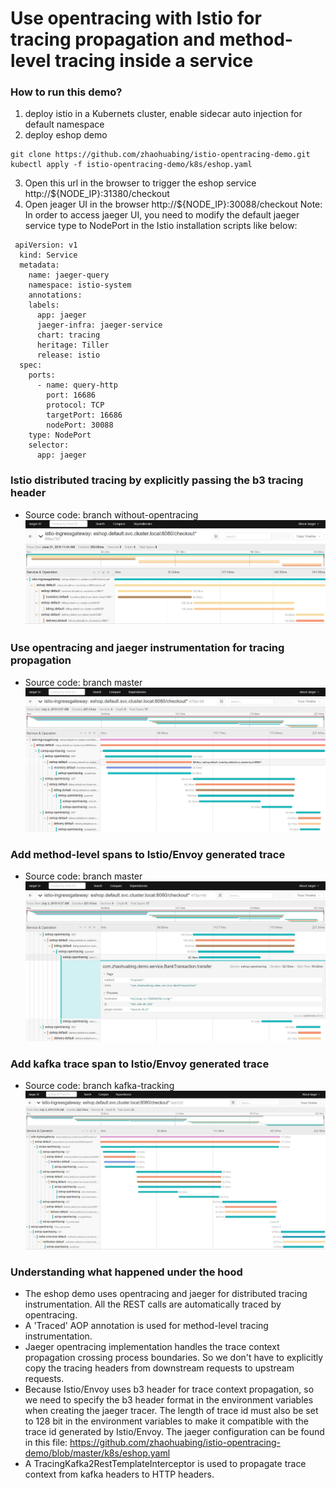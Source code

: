 # Use opentracing with Istio for tracing propagation and method-level tracing inside a service

### How to run this demo?
1. deploy istio in a Kubernets cluster, enable sidecar auto injection for default namespace
2. deploy eshop demo
```
git clone https://github.com/zhaohuabing/istio-opentracing-demo.git
kubectl apply -f istio-opentracing-demo/k8s/eshop.yaml
```
3. Open this url in the browser to trigger the eshop service http://${NODE_IP}:31380/checkout
4. Open jeager UI in the browser http://${NODE_IP}:30088/checkout
Note: In order to access jaeger UI, you need to modify the default jaeger service type to NodePort in the Istio installation scripts like below:
```
 apiVersion: v1
  kind: Service
  metadata:
    name: jaeger-query
    namespace: istio-system
    annotations:
    labels:
      app: jaeger
      jaeger-infra: jaeger-service
      chart: tracing
      heritage: Tiller
      release: istio
  spec:
    ports:
      - name: query-http
        port: 16686
        protocol: TCP
        targetPort: 16686
        nodePort: 30088
    type: NodePort
    selector:
      app: jaeger
```

### Istio distributed tracing by explicitly passing the b3 tracing header
* Source code: branch without-opentracing
![](https://raw.githubusercontent.com/zhaohuabing/istio-opentracing-demo/master/screenshot/istio-tracing.jpg)

### Use opentracing and jaeger instrumentation for tracing propagation
* Source code: branch master
![](https://raw.githubusercontent.com/zhaohuabing/istio-opentracing-demo/master/screenshot/istio-tracing-opentracing.jpg)

### Add method-level spans to Istio/Envoy generated trace
* Source code: branch master
![](https://raw.githubusercontent.com/zhaohuabing/istio-opentracing-demo/master/screenshot/istio-tracing-opentracing-in-depth.jpg)

### Add kafka trace span to Istio/Envoy generated trace
* Source code: branch kafka-tracking
![](https://raw.githubusercontent.com/zhaohuabing/istio-opentracing-demo/master/screenshot/istio-tracing-opentracing-kafka.jpg)

### Understanding what happened under the hood
* The eshop demo uses opentracing and jaeger for distributed tracing instrumentation. All the REST calls are automatically traced by opentracing.
* A 'Traced' AOP annotation is used for method-level tracing instrumentation.
* Jaeger opentracing implementation handles the trace context propagation crossing process boundaries. So we don't have to explicitly copy the tracing headers from downstream requests to upstream requests.
* Because Istio/Envoy uses b3 header for trace context propagation, so we need to specify the b3 header format in the environment variables when creating the jaeger tracer. The length of trace id must also be set to 128 bit in the environment variables to make it compatible with the trace id generated by Istio/Envoy.  The jaeger configuration  can be found in this file: https://github.com/zhaohuabing/istio-opentracing-demo/blob/master/k8s/eshop.yaml
* A TracingKafka2RestTemplateInterceptor is used to propagate trace context from kafka headers to HTTP headers.
